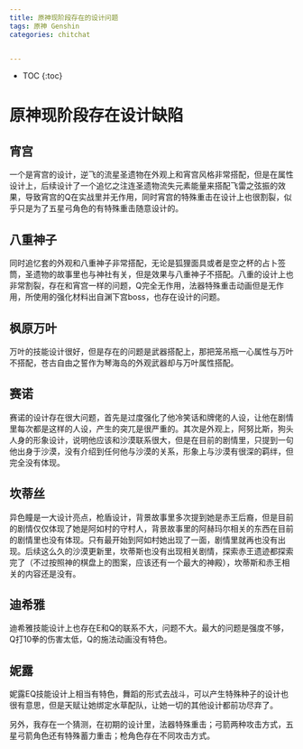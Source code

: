 ```yaml
---
title: 原神现阶段存在的设计问题
tags: 原神 Genshin 
categories: chitchat


---
```


* TOC
{:toc}




# 原神现阶段存在设计缺陷

## 宵宫

一个是宵宫的设计，逆飞的流星圣遗物在外观上和宵宫风格非常搭配，但是在属性设计上，后续设计了一个追忆之注连圣遗物流失元素能量来搭配飞雷之弦振的效果，导致宵宫的Q在实战里并无作用，同时宵宫的特殊重击在设计上也很割裂，似乎只是为了五星弓角色的有特殊重击随意设计的。

## 八重神子

同时追忆套的外观和八重神子非常搭配，无论是狐狸面具或者是空之杯的占卜签筒，圣遗物的故事里也与神社有关，但是效果与八重神子不搭配。八重的设计上也非常割裂，存在和宵宫一样的问题，Q完全无作用，法器特殊重击动画但是无作用，所使用的强化材料出自渊下宫boss，也存在设计的问题。

## 枫原万叶

万叶的技能设计很好，但是存在的问题是武器搭配上，那把笼吊瓶一心属性与万叶不搭配，苍古自由之誓作为琴海岛的外观武器却与万叶属性搭配。

## 赛诺

赛诺的设计存在很大问题，首先是过度强化了他冷笑话和牌佬的人设，让他在剧情里每次都是这样的人设，产生的突兀是很严重的。其次是外观上，阿努比斯，狗头人身的形象设计，说明他应该和沙漠联系很大，但是在目前的剧情里，只提到一句他出身于沙漠，没有介绍到任何他与沙漠的关系，形象上与沙漠有很深的羁绊，但完全没有体现。

## 坎蒂丝

异色瞳是一大设计亮点，枪盾设计，背景故事里多次提到她是赤王后裔，但是目前的剧情仅仅体现了她是阿如村的守村人，背景故事里的阿赫玛尔相关的东西在目前的剧情里也没有体现。只有最开始到阿如村她出现了一面，剧情里就再也没有出现。后续这么久的沙漠更新里，坎蒂斯也没有出现相关剧情，探索赤王遗迹都探索完了（不过按照神的棋盘上的图案，应该还有一个最大的神殿），坎蒂斯和赤王相关的内容还是没有。

## 迪希雅

迪希雅技能设计上也存在E和Q的联系不大，问题不大。最大的问题是强度不够，Q打10拳的伤害太低，Q的施法动画没有特色。

## 妮露

妮露EQ技能设计上相当有特色，舞蹈的形式去战斗，可以产生特殊种子的设计也很有意思，但是天赋让她绑定水草配队，让她一切的其他设计都前功尽弃了。

另外，我存在一个猜测，在初期的设计里，法器特殊重击；弓箭两种攻击方式，五星弓箭角色还有特殊蓄力重击；枪角色存在不同攻击方式。



